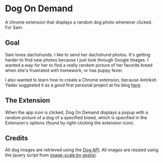 Dog On Demand
======
A chrome extension that displays a random dog photo whenever clicked. For Sam.

Goal
------
Sam loves dachshunds. I like to send her dachshund photos. It's getting harder to find new photos because I just look through Google Images. I wanted a way for her to find a really random picture of her favorite breed when she's frustrated with homework, or has puppy fever.

I also wanted to learn how to create a Chrome extension, because Antriksh Yadav suggested it as a good first personal project at his blog [here](http://antrikshy.com/blog/how-i-got-started-with-programming-side-projects).

The Extension
------
When the app icon is clicked, Dog On Demand displays a popup with a random picture of a dog of a specified breed, which is specified in the Extension's options (found by right-clicking the extension icon).

Credits
------
All dog images are retrieved using the [Dog API](https://dog.ceo/).
All images are resized using the jquery script from [image-scale by gestixi](https://github.com/gestixi/image-scale).
